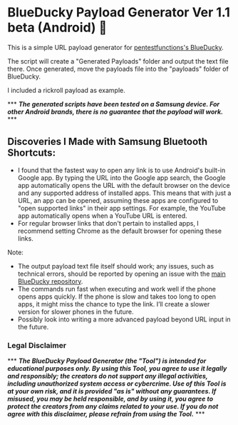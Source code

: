 # BlueDucky Payload Generator Ver 1.1 beta (Android) 🦆

This is a simple URL payload generator for [pentestfunctions's BlueDucky](https://github.com/pentestfunctions/BlueDucky).

The script will create a "Generated Payloads" folder and output the text file there. Once generated, move the payloads file into the "payloads" folder of BlueDucky.

I included a rickroll payload as example.

*** ***The generated scripts have been tested on a Samsung device. For other Android brands, there is no guarantee that the payload will work.*** ***	

## Discoveries I Made with Samsung Bluetooth Shortcuts:
- I found that the fastest way to open any link is to use Android's built-in Google app. By typing the URL into the Google app search, the Google app automatically opens the URL with the default browser on the device and any supported address of installed apps. This means that with just a URL, an app can be opened, assuming these apps are configured to "open supported links" in their app settings. For example, the YouTube app automatically opens when a YouTube URL is entered.
- For regular browser links that don't pertain to installed apps, I recommend setting Chrome as the default browser for opening these links.

Note:
- The output payload text file itself should work; any issues, such as technical errors, should be reported by opening an issue with the [main BlueDucky repository](https://github.com/pentestfunctions/BlueDucky/issues).
- The commands run fast when executing and work well if the phone opens apps quickly. If the phone is slow and takes too long to open apps, it might miss the chance to type the link. I’ll create a slower version for slower phones in the future.
- Possibly look into writing a more advanced payload beyond URL input in the future.


### Legal Disclaimer

*** ***The BlueDucky Payload Generator (the "Tool") is intended for educational purposes only. By using this Tool, you agree to use it legally and responsibly; the creators do not support any illegal activities, including unauthorized system access or cybercrime. Use of this Tool is at your own risk, and it is provided "as is" without any guarantees. If misused, you may be held responsible, and by using it, you agree to protect the creators from any claims related to your use. If you do not agree with this disclaimer, please refrain from using the Tool.*** ***	
